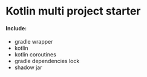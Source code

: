 # Kotlin multi project starter
#### Include:
- gradle wrapper
- kotlin
- kotlin coroutines
- gradle dependencies lock
- shadow jar